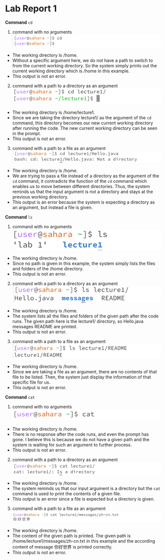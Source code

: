 # Lab Report 1
**Command** `cd`
1. command with no arguments
![Image](cd1.png)
- The working directory is /home.
- Without a specific argument here, we do not have a path to switch to from the current working directory. So the system simply prints out the current working directory which is /home in this example.
- This output is not an error.
2. command with a path to a directory as an argument
![Image](cd2.png)
- The working directory is /home/lecture1.
- Since we are taking the directory lecture1/ as the argument of the `cd` command, this directory becomes our new current working directory after running the code. The new current working directory can be seen in the prompt.
- This output is not an error.
3. command with a path to a file as an argument
![Image](cd3.png)
- The working directory is /home.
- We are trying to pass a file instead of a directory as the argument of the `cd` command, it contradicts the function of the `cd` command which enables us to move between different directories. Thus, the system reminds us that the input argument is not a directory and stays at the previous working directory.
- This output is an error because the system is expecting a directory as an argument, but instead a file is given.

**Command** `ls`
1. command with no arguments
![Image](ls1.png)
- The working directory is /home.
- Since no path is given in this example, the system simply lists the files and folders of the /home directory.
- This output is not an error.
2. command with a path to a directory as an argument
![Image](ls2.png)
- The working directory is /home.
- The system lists all the files and folders of the given path after the code runs. The given path here is the lecture1/ directory, so Hello.java  messages  README are printed.
- This output is not an error.
3. command with a path to a file as an argument
![Image](ls3.png)
- The working directory is /home.
- Since we are taking a file as an argument, there are no contents of that file to be listed. Then, the system just display the information of that specific file for us.
- This output is not an error.

**Command** `cat`
1. command with no arguments
![Image](cat1.png)
- The working directory is /home.
- There is no response after the code runs, and even the prompt has gone. I believe this is because we do not have a given path and the system is waiting for such an argument to further process.
- This output is not an error.
2. command with a path to a directory as an argument
![Image](cat2.png)
- The working directory is /home.
- The system reminds us that our input argument is a directory but the `cat` command is used to print the contents of a given file.
- This output is an error since a file is expected but a directory is given.
3. command with a path to a file as an argument
![Image](cat3.png)
- The working directory is /home.
- The content of the given path is printed. The given path is /home/lecture1/messages/zh-cn.txt in this example and the according content of message 你好世界 is printed correctly.
- This output is not an error.
